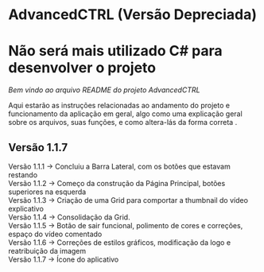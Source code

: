 # AdvancedCTRL (Versão Depreciada)

# Não será mais utilizado C# para desenvolver o projeto

*Bem vindo ao arquivo README do projeto AdvancedCTRL*

Aqui estarão as instruções relacionadas ao andamento do projeto e funcionamento da aplicação em geral, algo como uma explicação geral sobre os arquivos, suas funções, e como altera-lás da forma correta . 

## Versão 1.1.7

Versão 1.1.1 -> Concluiu a Barra Lateral, com os botões que estavam restando     
Versão 1.1.2 -> Começo da construção da Página Principal, botões superiores na esquerda   
Versão 1.1.3 -> Criação de uma Grid para comportar a thumbnail do vídeo explicativo   
Versão 1.1.4 -> Consolidação da Grid.  
Versão 1.1.5 -> Botão de sair funcional, polimento de cores e correções, espaço do vídeo comentado   
Versão 1.1.6 -> Correções de estilos gráficos, modificação da logo e reatribuição da imagem    
Versão 1.1.7 -> Ícone do aplicativo   
